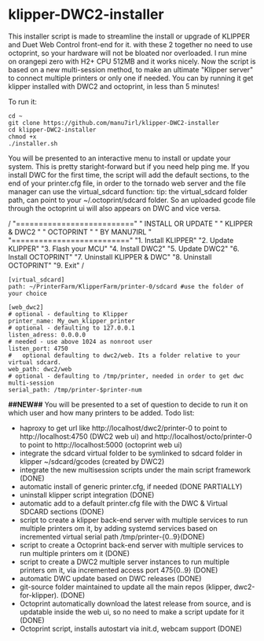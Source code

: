 # klipper-DWC2-installer
This installer script is made to streamline the install or upgrade of KLIPPER and Duet Web Control front-end for it.
with these 2 together no need to use octoprint, so your hardware will not be bloated nor overloaded.
I run mine on orangepi zero with H2+ CPU 512MB and it works nicely.
Now the script is based on a new multi-session method, to make an ultimate "Klipper server" to connect multiple printers or only one if needed.
You can by running it get klipper installed with DWC2 and octoprint, in less than 5 minutes!

To run it:
```
cd ~  
git clone https://github.com/manu7irl/klipper-DWC2-installer
cd klipper-DWC2-installer
chmod +x
./installer.sh
```
You will be presented to an interactive menu to install or update your system. 
This is pretty staright-forward but if you need help ping me.
If you install DWC for the first time,  the script will add the default sections, to the end of your printer.cfg file, in order to the tornado web server and the file manager can use the virtual_sdcard function:
tip: the virtual_sdcard folder path, can point to your ~/.octoprint/sdcard folder.
So an uploaded gcode file through the octoprint ui will also appears on DWC and vice versa.  

/
     "=========================="
     "    INSTALL OR UPDATE     "
     "    KLIPPER & DWC2        "
     "    OCTOPRINT             "
     "    BY MANU7IRL           "
     "=========================="
     "1. Install KLIPPER"
     "2. Update KLIPPER"
     "3. Flash your MCU"
     "4. Install DWC2"
     "5. Update DWC2"
     "6. Install OCTOPRINT"
     "7. Uninstall KLIPPER & DWC"
     "8. Uninstall OCTOPRINT"
     "9. Exit"
/

```
[virtual_sdcard]
path: ~/PrinterFarm/KlipperFarm/printer-0/sdcard #use the folder of your choice

[web_dwc2]
# optional - defaulting to Klipper
printer_name: My_own_klipper_printer
# optional - defaulting to 127.0.0.1
listen_adress: 0.0.0.0
# needed - use above 1024 as nonroot user
listen_port: 4750
#	optional defaulting to dwc2/web. Its a folder relative to your virtual sdcard.
web_path: dwc2/web
# optional - defaulting to /tmp/printer, needed in order to get dwc multi-session
serial_path: /tmp/printer-$printer-num
```

**##NEW##**
You will be presented to a set of question to decide to run it on which user and how many printers to be added.
Todo list:
- haproxy to get url like http://localhost/dwc2/printer-0 to point to http://localhost:4750 (DWC2 web ui) and http://localhost/octo/printer-0 to point to http://localhost:5000 (octoprint web ui)
- integrate the sdcard virtual folder to be symlinked to sdcard folder in klipper ~/sdcard/gcodes (created by DWC2)
- integrate the new multisession scripts under the main script framework (DONE)
- automatic install of generic printer.cfg, if needed (DONE PARTIALLY)
- uninstall klipper script integration (DONE)
- automatic add to a default printer.cfg file with the DWC & Virtual SDCARD sections (DONE)
- script to create a klipper back-end server with multiple services to run multiple printers om it, by adding systemd services based on incremented virtual serial path /tmp/printer-{0..9}(DONE)
- script to create a Octoprint back-end server with multiple services to run multiple printers om it (DONE)
- script to create a DWC2 multiple server instances to run multiple printers om it, via incremented access port 475{0..9} (DONE)
- automatic DWC update based on DWC releases (DONE)
- git-source folder maintained to update all the main repos (klipper, dwc2-for-klipper). (DONE)
- Octoprint automatically download the latest release from source, and is updatable inside the web ui, so no need to make a script update for it (DONE)
- Octoprint script, installs autostart via init.d, webcam support (DONE)
